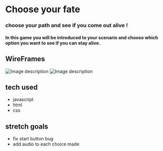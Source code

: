 # Choose your fate 
### choose your path and see if you come out alive !
#### In this game you will be introduced to your scenario and choose which option you want to see if you can stay alive. 

## WireFrames 
![Image description](https://i.imgur.com/QUG09uq.png)
![Image description](https://i.imgur.com/hduB9el.png)
## tech used 
* javascript 
* html
* css 
## stretch goals 
* fix start button bug 
* add audio to each choice made